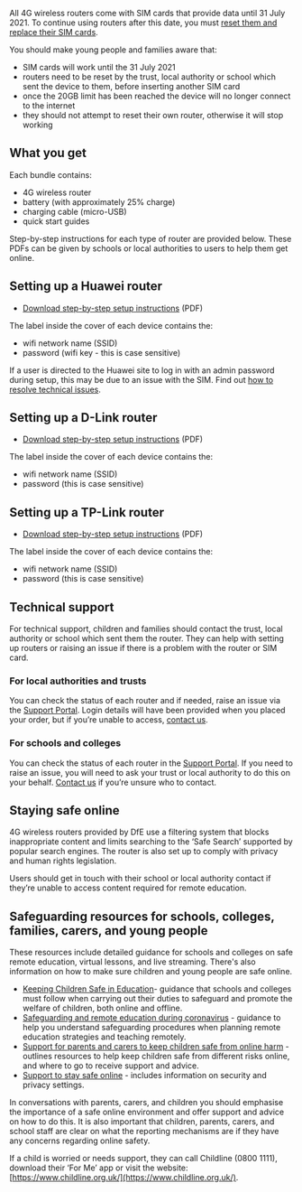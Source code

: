 <div class="govuk-inset-text">
  <p>
    All 4G wireless routers come with SIM cards that provide data until 31 July 2021. To continue using routers after this date, you must <a href="/devices/reset-your-wireless-router" class="govuk-link">reset them and replace their SIM cards</a>.
  </p>
</div>

You should make young people and families aware that:

- SIM cards will work until the 31 July 2021
- routers need to be reset by the trust, local authority or school which sent the device to them, before inserting another SIM card
- once the 20GB limit has been reached the device will no longer connect to the internet 
- they should not attempt to reset their own router, otherwise it will stop working

## What you get

Each bundle contains:

- 4G wireless router
- battery (with approximately 25% charge)
- charging cable (micro-USB)
- quick start guides

Step-by-step instructions for each type of router are provided below. These PDFs can be given by schools or local authorities to users to help them get online.

## Setting up a Huawei router

- [Download step-by-step setup instructions](/devices/huawei-4g-wireless-router-user-guide.pdf) (PDF)

The label inside the cover of each device contains the:

- wifi network name (SSID)
- password (wifi key - this is case sensitive)

If a user is directed to the Huawei site to log in with an admin password during setup, this may be due to an issue with the SIM. Find out [how to resolve technical issues](/devices/resolve-issues-with-4g-wireless-routers).

## Setting up a D-Link router

- [Download step-by-step setup instructions](/devices/d-link-4g-wireless-router-user-guide.pdf) (PDF)

The label inside the cover of each device contains the:

- wifi network name (SSID)
- password (this is case sensitive)

## Setting up a TP-Link router

- [Download step-by-step setup instructions](/devices/tp-link-4g-wireless-router-user-guide.pdf) (PDF)

The label inside the cover of each device contains the:

- wifi network name (SSID)
- password (this is case sensitive)

## Technical support

For technical support, children and families should contact the trust, local authority or school which sent them the router. They can help with setting up routers or raising an issue if there is a problem with the router or SIM card. 

### For local authorities and trusts

You can check the status of each router and if needed, raise an issue via the [Support Portal](https://computacenterprod.service-now.com/dfe). Login details will have been provided when you placed your order, but if you’re unable to access, [contact us](/get-support).

### For schools and colleges

You can check the status of each router in the [Support Portal](https://computacenterprod.service-now.com/). If you need to raise an issue, you will need to ask your trust or local authority to do this on your behalf. [Contact us](/get-support) if you’re unsure who to contact.

## Staying safe online

4G wireless routers provided by DfE use a filtering system that blocks inappropriate content and limits searching to the ‘Safe Search’ supported by popular search engines. The router is also set up to comply with privacy and human rights legislation.

Users should get in touch with their school or local authority contact if they’re unable to access content required for remote education.

## Safeguarding resources for schools, colleges, families, carers, and young people

These resources include detailed guidance for schools and colleges on safe remote education, virtual lessons, and live streaming. There's also information on how to make sure children and young people are safe online.

- [Keeping Children Safe in Education](https://www.gov.uk/government/publications/keeping-children-safe-in-education--2)- guidance that schools and colleges must follow when carrying out their duties to safeguard and promote the welfare of children, both online and offline.
- [Safeguarding and remote education during coronavirus](https://www.gov.uk/guidance/safeguarding-and-remote-education-during-coronavirus-covid-19) - guidance to help you understand safeguarding procedures when planning remote education strategies and teaching remotely.
- [Support for parents and carers to keep children safe from online harm](https://www.gov.uk/government/publications/coronavirus-covid-19-keeping-children-safe-online/coronavirus-covid-19-support-for-parents-and-carers-to-keep-children-safe-online) - outlines resources to help keep children safe from different risks online, and where to go to receive support and advice.
- [Support to stay safe online](https://www.gov.uk/guidance/covid-19-staying-safe-online) - includes information on security and privacy settings.

In conversations with parents, carers, and children you should emphasise the importance of a safe online environment and offer support and advice on how to do this. It is also important that children, parents, carers, and school staff are clear on what the reporting mechanisms are if they have any concerns regarding online safety.

If a child is worried or needs support, they can call Childline (0800 1111), download their ‘For Me’ app or visit the website: [https://www.childline.org.uk/](https://www.childline.org.uk/).
